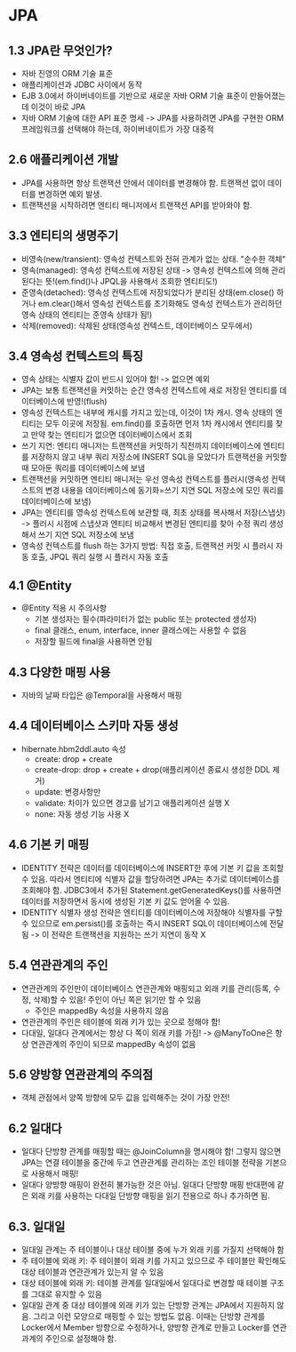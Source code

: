# JPA

## 1.3 JPA란 무엇인가?
- 자바 진영의 ORM 기술 표준
- 애플리케이션과 JDBC 사이에서 동작
- EJB 3.0에서 하이버네이트를 기반으로 새로운 자바 ORM 기술 표준이 만들어졌는데 이것이 바로 JPA
- 자바 ORM 기술에 대한 API 표준 명세 -> JPA를 사용하려면 JPA를 구현한 ORM 프레임워크를 선택해야 하는데, 하이버네이트가 가장 대중적

## 2.6 애플리케이션 개발
- JPA를 사용하면 항상 트랜잭션 안에서 데이터를 변경해야 함. 트랜잭션 없이 데이터를 변경하면 예외 발생.
- 트랜잭션을 시작하려면 엔티티 매니저에서 트랜잭션 API를 받아와야 함.

## 3.3 엔티티의 생명주기
- 비영속(new/transient): 영속성 컨텍스트와 전혀 관계가 없는 상태. "순수한 객체"
- 영속(managed): 영속성 컨텍스트에 저장된 상태 -> 영속성 컨텍스트에 의해 관리된다는 뜻!(em.find()나 JPQL을 사용해서 조회한 엔티티도!)
- 준영속(detached): 영속성 컨텍스트에 저장되었다가 분리된 상태(em.close() 하거나 em.clear()해서 영속성 컨텍스트를 초기화해도 영속성 컨텍스트가 관리하던 영속 상태의 엔티티는 준영속 상태가 됨!)
- 삭제(removed): 삭제된 상태(영속성 컨텍스트, 데이터베이스 모두에서)

## 3.4 영속성 컨텍스트의 특징
- 영속 상태는 식별자 값이 반드시 있어야 함! -> 없으면 예외
- JPA는 보통 트랜잭션을 커밋하는 순간 영속성 컨텍스트에 새로 저장된 엔티티를 데이터베이스에 반영!(flush)
- 영속성 컨텍스트는 내부에 캐시를 가지고 있는데, 이것이 1차 캐시. 영속 상태의 엔티티는 모두 이곳에 저장됨.
  em.find()를 호출하면 먼저 1차 캐시에서 엔티티를 찾고 만약 찾는 엔티티가 없으면 데이터베이스에서 조회
- 쓰기 지연: 엔티티 매니저는 트랜잭션을 커밋하기 직전까지 데이터베이스에 엔티티를 저장하지 않고 내부 쿼리 저장소에 INSERT SQL을 모았다가 트랜잭션을 커밋할 때 모아둔 쿼리를 데이터베이스에 보냄
- 트랜잭션을 커밋하면 엔티티 매니저는 우선 영속성 컨텍스트를 플러시(영속성 컨텍스트의 변경 내용을 데이터베이스에 동기화=쓰기 지연 SQL 저장소에 모인 쿼리를 데이터베이스에 보냄)
- JPA는 엔티티를 영속성 컨텍스트에 보관할 때, 최초 상태를 복사해서 저장(스냅샷) -> 플러시 시점에 스냅샷과 엔티티 비교해서 변경된 엔티티를 찾아 수정 쿼리 생성해서 쓰기 지연 SQL 저장소에 보냄
- 영속성 컨텍스트를 flush 하는 3가지 방법: 직접 호출, 트랜잭션 커밋 시 플러시 자동 호출, JPQL 쿼리 실행 시 플러시 자동 호출

## 4.1 @Entity
- @Entity 적용 시 주의사항
  - 기본 생성자는 필수(파라미터가 없는 public 또는 protected 생성자)
  - final 클래스, enum, interface, inner 클래스에는 사용할 수 없음
  - 저장할 필드에 final을 사용하면 안됨

## 4.3 다양한 매핑 사용
- 자바의 날짜 타입은 @Temporal을 사용해서 매핑

## 4.4 데이터베이스 스키마 자동 생성
- hibernate.hbm2ddl.auto 속성
  - create: drop + create
  - create-drop: drop + create + drop(애플리케이션 종료시 생성한 DDL 제거)
  - update: 변경사항만
  - validate: 차이가 있으면 경고를 남기고 애플리케이션 실행 X
  - none: 자동 생성 기능 사용 X

## 4.6 기본 키 매핑
- IDENTITY 전략은 데이터를 데이터베이스에 INSERT한 후에 기본 키 값을 조회할 수 있음. 따라서 엔티티에 식별자 값을 할당하려면 JPA는 추가로 데이터베이스를 조회해야 함. JDBC3에서 추가된 Statement.getGeneratedKeys()를 사용하면 데이터를 저장하면서 동시에 생성된 기본 키 값도 얻어올 수 있음.
- IDENTITY 식별자 생성 전략은 엔티티를 데이터베이스에 저장해야 식별자를 구할 수 있으므로 em.persist()를 호출하는 즉시 INSERT SQL이 데이터베이스에 전달됨 -> 이 전략은 트랜잭션을 지원하는 쓰기 지연이 동작 X

## 5.4 연관관계의 주인
- 연관관계의 주인만이 데이터베이스 연관관계와 매핑되고 외래 키를 관리(등록, 수정, 삭제)할 수 있음! 주인이 아닌 쪽은 읽기만 할 수 있음
  - 주인은 mappedBy 속성을 사용하지 않음
- 연관관계의 주인은 테이블에 외래 키가 있는 곳으로 정해야 함!
- 다대일, 일대다 관계에서는 항상 다 쪽이 외래 키를 가짐! -> @ManyToOne은 항상 연관관계의 주인이 되므로 mappedBy 속성이 없음

## 5.6 양방향 연관관계의 주의점
- 객체 관점에서 양쪽 방향에 모두 값을 입력해주는 것이 가장 안전!

## 6.2 일대다
- 일대다 단방향 관계를 매핑할 때는 @JoinColumn을 명시해야 함! 그렇지 않으면 JPA는 연결 테이블을 중간에 두고 연관관계를 관리하는 조인 테이블 전략을 기본으로 사용해서 매핑!
- 일대다 양방향 매핑이 완전히 불가능한 것은 아님. 일대다 단방향 매핑 반대편에 같은 외래 키를 사용하는 다대일 단방향 매핑을 읽기 전용으로 하나 추가하면 됨.

## 6.3. 일대일
- 일대일 관계는 주 테이블이나 대상 테이블 중에 누가 외래 키를 가질지 선택해야 함
- 주 테이블에 외래 키: 주 테이블이 외래 키를 가지고 있으므로 주 테이블만 확인해도 대상 테이블과 연관관계가 있는지 알 수 있음
- 대상 테이블에 외래 키: 테이블 관계를 일대일에서 일대다로 변경할 때 테이블 구조를 그대로 유지할 수 있음
- 일대일 관계 중 대상 테이블에 외래 키가 있는 단방향 관계는 JPA에서 지원하지 않음. 그리고 이런 모양으로 매핑할 수 있는 방법도 없음. 이때는 단방향 관계를 Locker에서 Member 방향으로 수정하거나, 양방향 관계로 만들고 Locker를 연관과계의 주인으로 설정해야 함.
